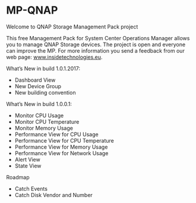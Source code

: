 # MP-QNAP

Welcome to QNAP Storage Management Pack project

This free Management Pack for System Center Operations Manager allows you to manage QNAP Storage devices. The project is open and everyone can improve the MP. For more information you send a feedback from our web page: www.insidetechnologies.eu.

What’s New in build 1.0.1.2017:

- Dashboard View
- New Device Group
- New building convention

What’s New in build 1.0.0.1:

- Monitor CPU Usage
- Monitor CPU Temperature
- Monitor Memory Usage
- Performance View for CPU Usage
- Performance View for CPU Temperature
- Performance View for Memory Usage
- Performance View for Network Usage
- Alert View
- State View

Roadmap

- Catch Events
- Catch Disk Vendor and Number
